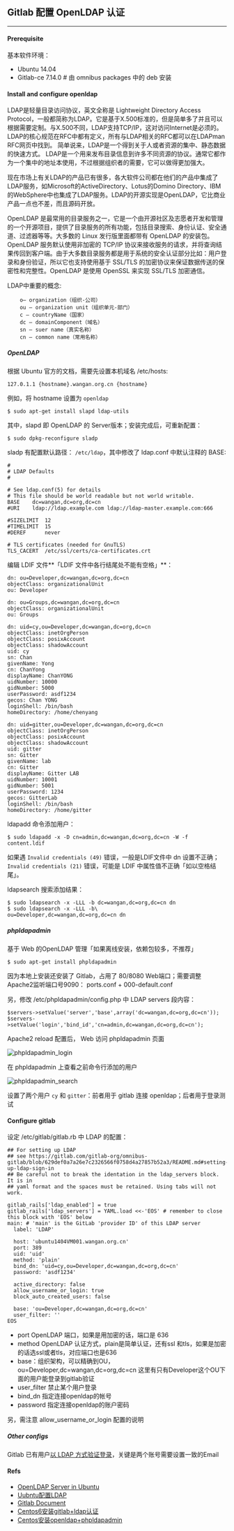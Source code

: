 
## Gitlab 配置 OpenLDAP 认证
---

#### Prerequisite

基本软件环境：

- Ubuntu 14.04
- Gitlab-ce 7.14.0 # 由 omnibus packages 中的 deb 安装

#### Install and configure openldap

LDAP是轻量目录访问协议，英文全称是 Lightweight Directory Access Protocol，一般都简称为LDAP。它是基于X.500标准的，但是简单多了并且可以根据需要定制。与X.500不同，LDAP支持TCP/IP，这对访问Internet是必须的。LDAP的核心规范在RFC中都有定义，所有与LDAP相关的RFC都可以在LDAPman RFC网页中找到。 简单说来，LDAP是一个得到关于人或者资源的集中、静态数据的快速方式。 LDAP是一个用来发布目录信息到许多不同资源的协议。通常它都作为一个集中的地址本使用，不过根据组织者的需要，它可以做得更加强大。

现在市场上有关LDAP的产品已有很多，各大软件公司都在他们的产品中集成了LDAP服务，如Microsoft的ActiveDirectory、Lotus的Domino Directory、IBM的WebSphere中也集成了LDAP服务。LDAP的开源实现是OpenLDAP，它比商业产品一点也不差，而且源码开放。

OpenLDAP 是最常用的目录服务之一，它是一个由开源社区及志愿者开发和管理的一个开源项目，提供了目录服务的所有功能，包括目录搜索、身份认证、安全通道、过滤器等等。大多数的 Linux 发行版里面都带有 OpenLDAP 的安装包。OpenLDAP 服务默认使用非加密的 TCP/IP 协议来接收服务的请求，并将查询结果传回到客户端。由于大多数目录服务都是用于系统的安全认证部分比如：用户登录和身份验证，所以它也支持使用基于 SSL/TLS 的加密协议来保证数据传送的保密性和完整性。OpenLDAP 是使用 OpenSSL 来实现 SSL/TLS 加密通信。

LDAP中重要的概念:

```
	o– organization（组织-公司）
	ou – organization unit（组织单元-部门）
	c – countryName（国家）
	dc – domainComponent（域名）
	sn – suer name（真实名称）
	cn – common name（常用名称）
```

##### OpenLDAP

根据 Ubuntu 官方的文档，需要先设置本机域名 /etc/hosts:

	127.0.1.1 {hostname}.wangan.org.cn {hostname}

例如，将 hostname 设置为 ```openldap```

	$ sudo apt-get install slapd ldap-utils

其中，slapd 即 OpenLDAP 的 Server版本；安装完成后，可重新配置：

	$ sudo dpkg-reconfigure sladp 

sladp 有配置默认路径： ```/etc/ldap```，其中修改了 ldap.conf 中默认注释的 BASE:

```
#
# LDAP Defaults
#

# See ldap.conf(5) for details
# This file should be world readable but not world writable.
BASE	dc=wangan,dc=org,dc=cn
#URI	ldap://ldap.example.com ldap://ldap-master.example.com:666

#SIZELIMIT	12
#TIMELIMIT	15
#DEREF		never

# TLS certificates (needed for GnuTLS)
TLS_CACERT	/etc/ssl/certs/ca-certificates.crt
```

编辑 LDIF 文件**「LDIF 文件中各行结尾处不能有空格」**：

```
dn: ou=Developer,dc=wangan,dc=org,dc=cn
objectClass: organizationalUnit
ou: Developer

dn: ou=Groups,dc=wangan,dc=org,dc=cn
objectClass: organizationalUnit
ou: Groups

dn: uid=cy,ou=Developer,dc=wangan,dc=org,dc=cn
objectClass: inetOrgPerson
objectClass: posixAccount
objectClass: shadowAccount
uid: cy
sn: Chan
givenName: Yong
cn: ChanYong
displayName: ChanYONG
uidNumber: 10000
gidNumber: 5000
userPassword: asdf1234
gecos: Chan YONG
loginShell: /bin/bash
homeDirectory: /home/chenyang

dn: uid=gitter,ou=Developer,dc=wangan,dc=org,dc=cn
objectClass: inetOrgPerson
objectClass: posixAccount
objectClass: shadowAccount
uid: gitter
sn: Gitter
givenName: lab
cn: Gitter
displayName: Gitter LAB
uidNumber: 10001
gidNumber: 5001
userPassword: 1234
gecos: GitterLab
loginShell: /bin/bash
homeDirectory: /home/gitter
```

ldapadd 命令添加用户：

	$ sudo ldapadd -x -D cn=admin,dc=wangan,dc=org,dc=cn -W -f content.ldif

如果遇 ```Invalid credentials (49)``` 错误，一般是LDIF文件中 dn 设置不正确；```Invalid credentials (21)``` 错误，可能是 LDIF 中属性值不正确「如以空格结尾」。

ldapsearch 搜索添加结果：

	$ sudo ldapsearch -x -LLL -b dc=wangan,dc=org,dc=cn dn
	$ sudo ldapsearch -x -LLL -b\
	ou=Developer,dc=wangan,dc=org,dc=cn dn

##### phpldapadmin

基于 Web 的OpenLDAP 管理「如果离线安装，依赖包较多，不推荐」

	$ sudo apt-get install phpldapadmin

因为本地上安装还安装了 Gitlab，占用了 80/8080 Web端口；需要调整 Apache2监听端口号9090： ports.conf + 000-default.conf

另，修改 /etc/phpldapadmin/config.php 中 LDAP servers 段内容：

	$servers->setValue('server','base',array('dc=wangan,dc=org,dc=cn'));
	$servers->setValue('login','bind_id','cn=admin,dc=wangan,dc=org,dc=cn');

Apache2 reload 配置后， Web 访问 phpldapadmin 页面

![phpldapadmin_login](https://github.com/chanyong-bj/docs/blob/master/pic/openldap_1.png)

在 phpldapadmin 上查看之前命令行添加的用户

![phpldapadmin_search](https://github.com/chanyong-bj/docs/blob/master/pic/phpldapadmin_1.png)

设置了两个用户 ```cy``` 和 ```gitter```：前者用于 gitlab 连接 openldap；后者用于登录测试

#### Configure gitlab

设定 /etc/gitlab/gitlab.rb 中 LDAP 的配置：

```
## For setting up LDAP
## see https://gitlab.com/gitlab-org/omnibus-gitlab/blob/629def0a7a26e7c2326566f0758d4a27857b52a3/README.md#setting-up-ldap-sign-in
## Be careful not to break the identation in the ldap_servers block. It is in
## yaml format and the spaces must be retained. Using tabs will not work.

gitlab_rails['ldap_enabled'] = true
gitlab_rails['ldap_servers'] = YAML.load <<-'EOS' # remember to close this block with 'EOS' below
main: # 'main' is the GitLab 'provider ID' of this LDAP server
  label: 'LDAP'

  host: 'ubuntu1404VM001.wangan.org.cn'
  port: 389
  uid: 'uid'
  method: 'plain'
  bind_dn: 'uid=cy,ou=Developer,dc=wangan,dc=org,dc=cn'
  password: 'asdf1234'

  active_directory: false
  allow_username_or_login: true
  block_auto_created_users: false

  base: 'ou=Developer,dc=wangan,dc=org,dc=cn'
  user_filter: ''
EOS
```

* port  OpenLDAP 端口，如果是用加密的话，端口是 636
* method OpenLDAP 认证方式，plain是简单认证，还有ssl 和tls，如果是加密的话选ssl或者tls，对应端口也是636
* base：组织架构，可以精确到OU， ou=Developer,dc=wangan,dc=org,dc=cn 这里有只有Developer这个OU下面的用户能登录到gitlab验证
* user_filter 禁止某个用户登录
* bind_dn 指定连接openldap的帐号
* password 指定连接openldap的账户密码

另，需注意 allow_username_or_login 配置的说明

##### Other configs

Gitlab 已有用户[以 LDAP 方式验证登录](http://doc.gitlab.com/ce/integration/ldap.html#enabling-ldap-sign-in-for-existing-gitlab-users)，关键是两个账号需要设置一致的Email

#### Refs

* [OpenLDAP Server in Ubuntu](https://help.ubuntu.com/lts/serverguide/openldap-server.html)
* [Uubntu配置LDAP](http://www.cnblogs.com/xwdreamer/p/3469951.html)
* [Gitlab Document](http://doc.gitlab.com/ce/integration/ldap.html)
* [Centos6安装gitlab+ldap认证](http://54im.com/git/centos6-install-gitlab-ldap%E8%AE%A4%E8%AF%81.html)
* [Centos安装openldap+phpldapadmin](http://54im.com/openldap/centos-6-yum-install-openldap-phpldapadmin-tls-%E5%8F%8C%E4%B8%BB%E9%85%8D%E7%BD%AE.html)
